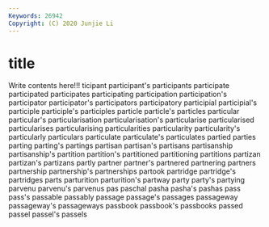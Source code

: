 ```yaml
---
Keywords: 26942
Copyright: (C) 2020 Junjie Li
---
```


# title

Write contents here!!!
ticipant 
participant's 
participants
participate 
participated 
participates 
participating 
participation 
participation's 
participator 
participator's 
participators 
participatory
participial 
participial's 
participle 
participle's 
participles 
particle 
particle's 
particles 
particular 
particular's
particularisation 
particularisation's 
particularise 
particularised 
particularises 
particularising 
particularities 
particularity 
particularity's 
particularly
particulars 
particulate 
particulate's 
particulates 
partied 
parties 
parting 
parting's 
partings 
partisan
partisan's 
partisans 
partisanship 
partisanship's 
partition 
partition's 
partitioned 
partitioning 
partitions 
partizan
partizan's 
partizans 
partly 
partner 
partner's 
partnered 
partnering 
partners 
partnership 
partnership's
partnerships 
partook 
partridge 
partridge's 
partridges 
parts 
parturition 
parturition's 
partway 
party
party's 
partying 
parvenu 
parvenu's 
parvenus 
pas 
paschal 
pasha 
pasha's 
pashas
pass 
pass's 
passable 
passably 
passage 
passage's 
passages 
passageway 
passageway's 
passageways
passbook 
passbook's 
passbooks 
passed 
passel 
passel's 
passels 
